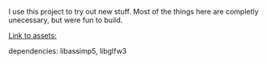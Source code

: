 I use this project to try out new stuff. Most of the things here are completly unecessary, but were fun to build.

[Link to assets:](https://drive.google.com/drive/folders/1tTzC-uJ3ZbW6bwRTZsTCnjj0dKDIWBQa?usp=sharing)

dependencies: libassimp5, libglfw3